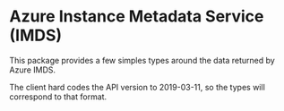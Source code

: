# Azure Instance Metadata Service (IMDS)

This package provides a few simples types around the data returned by Azure IMDS.

The client hard codes the API version to 2019-03-11, so the types will correspond to that format.

